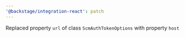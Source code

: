```yaml
---
'@backstage/integration-react': patch
---
```


Replaced property `url` of class `ScmAuthTokenOptions` with property `host`
